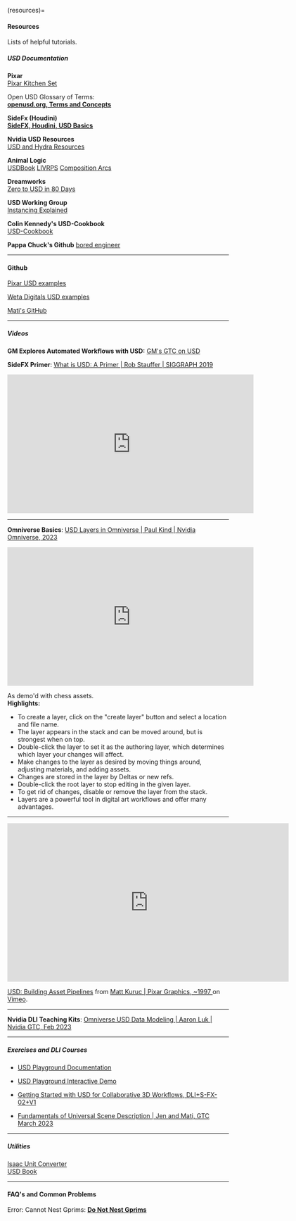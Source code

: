 

(resources)=
#### Resources

Lists of helpful tutorials.

##### USD Documentation

**Pixar**  
[Pixar Kitchen Set](https://openusd.org/release/dl_kitchen_set.html)

Open USD Glossary of Terms:   
**[openusd.org, Terms and Concepts](https://openusd.org/release/glossary.html)**    

**SideFx (Houdini)**   
**[SideFX, Houdini, USD Basics](https://www.sidefx.com/docs/houdini/solaris/usd.html)**

**Nvidia USD Resources**   
[USD and Hydra Resources](https://developer.nvidia.com/usd#resources)

**Animal Logic**  
[USDBook](https://remedy-entertainment.github.io/USDBook/)
[LIVRPS](https://remedy-entertainment.github.io/USDBook/terminology/LIVRPS.html)
[Composition Arcs](https://remedy-entertainment.github.io/USDBook/terminology/composition_arcs.html)

**Dreamworks**  
[Zero to USD in 80 Days](https://research.dreamworks.com/wp-content/uploads/2020/01/Zero-to-USD-with-notes.pdf)

**USD Working Group**  
[Instancing Explained](https://github.com/usd-wg/assets/blob/main/docs/asset-structure-guidelines.md)

**Colin Kennedy's USD-Cookbook**  
[USD-Cookbook](https://github.com/ColinKennedy/USD-Cookbook/tree/master/plugins/variant_fallbacks)


**Pappa Chuck's Github**
[bored engineer](https://github.com/boredengineering/Robots_for_Omniverse/tree/go1v2/openUSD_assets/UnitreeRobotics/go1v2)

---

#### Github

[Pixar USD examples](https://github.com/PixarAnimationStudios/USD/tree/release/extras/usd/examples/usdObj)

[Weta Digitals USD examples](https://github.com/wetadigital/USDPluginExamples/tree/main/src/usdTriFileFormat)

[Mati's GitHub](https://github.com/matiascodesal/awesome-usd)

---

##### Videos


**GM Explores Automated Workflows with USD:**
[GM's GTC on USD](https://www.nvidia.com/en-us/on-demand/session/gtcspring23-s51344/)


**SideFX Primer**: 
[What is USD: A Primer | Rob Stauffer | SIGGRAPH 2019](https://youtu.be/Yp_TRVD3wjQ)

<iframe width="560" height="315" src="https://www.youtube.com/embed/Yp_TRVD3wjQ" title="YouTube video player" frameborder="0" allow="accelerometer; autoplay; clipboard-write; encrypted-media; gyroscope; picture-in-picture; web-share" allowfullscreen></iframe>

---

**Omniverse Basics**: [USD Layers in Omniverse | Paul Kind | Nvidia Omniverse, 2023](https://youtu.be/jcLaeVd9qH0)

<iframe width="560" height="315" src="https://www.youtube.com/embed/jcLaeVd9qH0" title="YouTube video player" frameborder="0" allow="accelerometer; autoplay; clipboard-write; encrypted-media; gyroscope; picture-in-picture; web-share" allowfullscreen></iframe>

As demo'd with chess assets.  
**Highlights:**
- To create a layer, click on the "create layer" button and select a location and file name.
- The layer appears in the stack and can be moved around, but is strongest when on top.
- Double-click the layer to set it as the authoring layer, which determines which layer your changes will affect.
- Make changes to the layer as desired by moving things around, adjusting materials, and adding assets.
- Changes are stored in the layer by Deltas or new refs.
- Double-click the root layer to stop editing in the given layer.
- To get rid of changes, disable or remove the layer from the stack.
- Layers are a powerful tool in digital art workflows and offer many advantages.

---

<iframe src="https://player.vimeo.com/video/211022588?h=7d42dc5bbc" width="640" height="360" frameborder="0" allow="autoplay; fullscreen; picture-in-picture" allowfullscreen></iframe>
<p><a href="https://vimeo.com/211022588">USD: Building Asset Pipelines</a> from <a href="https://vimeo.com/user14728591"> Matt Kuruc | Pixar Graphics, ~1997 </a> on <a href="https://vimeo.com">Vimeo</a>.</p>

---

**Nvidia DLI Teaching Kits**: [Omniverse USD Data Modeling | Aaron Luk | Nvidia GTC, Feb 2023](https://www.nvidia.com/en-us/on-demand/session/dliteachingkit-dlitk1017/)

---

##### Exercises and DLI Courses

- [USD Playground Documentation](https://wiki.aswf.io/display/WGUSD/USD+Playground)
- [USD Playground Interactive Demo ](https://usd-playground.netlify.app/)

- [Getting Started with USD for Collaborative 3D Workflows, DLI+S-FX-02+V1 ](https://courses.nvidia.com/courses/course-v1:DLI+S-FX-02+V1/)

- [Fundamentals of Universal Scene Description | Jen and Mati, GTC March 2023](https://courses.nvidia.com/courses/course-v1:DLI+X-OV-14+V1/course/)

---

##### Utilities  
[Isaac Unit Converter](https://docs.omniverse.nvidia.com/app_isaacsim/app_isaacsim/ext_omni_isaac_unit_converter.html)  
[USD Book](https://remedy-entertainment.github.io/USDBook/)

---


#### FAQ's and Common Problems

Error: Cannot Nest Gprims: 
**[Do Not Nest Gprims](https://openusd.org/release/glossary.html#usdglossary-gprim)**



